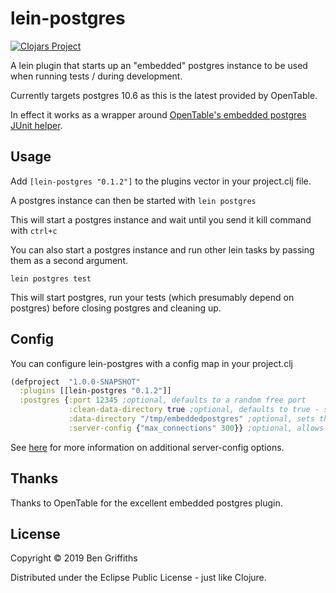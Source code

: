 # lein-postgres

[![Clojars Project](https://img.shields.io/clojars/v/lein-postgres.svg)](https://clojars.org/lein-postgres)

A lein plugin that starts up an "embedded" postgres instance to be used when running tests / during development.

Currently targets postgres 10.6 as this is the latest provided by OpenTable.

In effect it works as a wrapper around [OpenTable's embedded postgres JUnit helper](https://github.com/opentable/otj-pg-embedded).

## Usage

Add `[lein-postgres "0.1.2"]` to the plugins vector in your project.clj file.

A postgres instance can then be started with `lein postgres`

This will start a postgres instance and wait until you send it kill command with `ctrl+c`

You can also start a postgres instance and run other lein tasks by passing them as a second argument.

`lein postgres test`

This will start postgres, run your tests (which presumably depend on postgres) before closing postgres and cleaning up.

## Config

You can configure lein-postgres with a config map in your project.clj

```clojure
(defproject  "1.0.0-SNAPSHOT"
  :plugins [[lein-postgres "0.1.2"]]
  :postgres {:port 12345 ;optional, defaults to a random free port
             :clean-data-directory true ;optional, defaults to true - should we cleanup the data directory on close
             :data-directory "/tmp/embeddedpostgres" ;optional, sets the temporary data directory
             :server-config {"max_connections" 300}} ;optional, allows you to set additional server config options
```

See [here](https://github.com/opentable/otj-pg-embedded/blob/master/src/main/java/com/opentable/db/postgres/embedded/EmbeddedPostgreSQL.java) for more information on additional server-config options.

## Thanks

Thanks to OpenTable for the excellent embedded postgres plugin.

## License

Copyright © 2019 Ben Griffiths

Distributed under the Eclipse Public License - just like Clojure.
